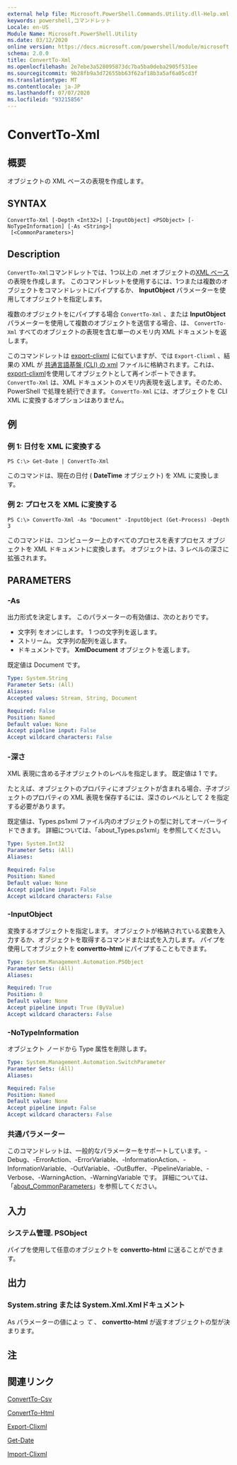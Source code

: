 ```yaml
---
external help file: Microsoft.PowerShell.Commands.Utility.dll-Help.xml
keywords: powershell,コマンドレット
Locale: en-US
Module Name: Microsoft.PowerShell.Utility
ms.date: 03/12/2020
online version: https://docs.microsoft.com/powershell/module/microsoft.powershell.utility/convertto-xml?view=powershell-7.1&WT.mc_id=ps-gethelp
schema: 2.0.0
title: ConvertTo-Xml
ms.openlocfilehash: 2e7ebe3a528095873dc7ba5ba0deba2905f531ee
ms.sourcegitcommit: 9b28fb9a3d72655bb63f62af18b3a5af6a05cd3f
ms.translationtype: MT
ms.contentlocale: ja-JP
ms.lasthandoff: 07/07/2020
ms.locfileid: "93215856"
---
```

# ConvertTo-Xml

## 概要
オブジェクトの XML ベースの表現を作成します。

## SYNTAX

```
ConvertTo-Xml [-Depth <Int32>] [-InputObject] <PSObject> [-NoTypeInformation] [-As <String>]
 [<CommonParameters>]
```

## Description

`ConvertTo-Xml`コマンドレットでは、1つ以上の .net オブジェクトの[XML ベース](/dotnet/api/system.xml.xmldocument)の表現を作成します。 このコマンドレットを使用するには、1つまたは複数のオブジェクトをコマンドレットにパイプするか、 **InputObject** パラメーターを使用してオブジェクトを指定します。

複数のオブジェクトをにパイプする場合 `ConvertTo-Xml` 、または **InputObject** パラメーターを使用して複数のオブジェクトを送信する場合、は、 `ConvertTo-Xml` すべてのオブジェクトの表現を含む単一のメモリ内 XML ドキュメントを返します。

このコマンドレットは [export-clixml](./Export-Clixml.md) に似ていますが、では `Export-Clixml` 、結果の XML が [共通言語基盤 (CLI) の xml](https://www.ecma-international.org/publications/standards/Ecma-335.htm) ファイルに格納されます。これは、 [export-clixml](./Import-Clixml.md)を使用してオブジェクトとして再インポートできます。 `ConvertTo-Xml` は、XML ドキュメントのメモリ内表現を返します。そのため、PowerShell で処理を続行できます。 `ConvertTo-Xml` には、オブジェクトを CLI XML に変換するオプションはありません。

## 例

### 例 1: 日付を XML に変換する

```
PS C:\> Get-Date | ConvertTo-Xml
```

このコマンドは、現在の日付 ( **DateTime** オブジェクト) を XML に変換します。

### 例 2: プロセスを XML に変換する

```
PS C:\> ConvertTo-Xml -As "Document" -InputObject (Get-Process) -Depth 3
```

このコマンドは、コンピューター上のすべてのプロセスを表すプロセス オブジェクトを XML ドキュメントに変換します。 オブジェクトは、3 レベルの深さに拡張されます。

## PARAMETERS

### -As

出力形式を決定します。
このパラメーターの有効値は、次のとおりです。

- 文字列 をオンにします。
1 つの文字列を返します。
- ストリーム。
文字列の配列を返します。
- ドキュメントです。
**XmlDocument** オブジェクトを返します。

既定値は Document です。

```yaml
Type: System.String
Parameter Sets: (All)
Aliases:
Accepted values: Stream, String, Document

Required: False
Position: Named
Default value: None
Accept pipeline input: False
Accept wildcard characters: False
```

### -深さ

XML 表現に含める子オブジェクトのレベルを指定します。 既定値は 1 です。

たとえば、オブジェクトのプロパティにオブジェクトが含まれる場合、子オブジェクトのプロパティの XML 表現を保存するには、深さのレベルとして 2 を指定する必要があります。

既定値は、Types.ps1xml ファイル内のオブジェクトの型に対してオーバーライドできます。 詳細については、「about_Types.ps1xml」を参照してください。

```yaml
Type: System.Int32
Parameter Sets: (All)
Aliases:

Required: False
Position: Named
Default value: None
Accept pipeline input: False
Accept wildcard characters: False
```

### -InputObject

変換するオブジェクトを指定します。 オブジェクトが格納されている変数を入力するか、オブジェクトを取得するコマンドまたは式を入力します。 パイプを使用してオブジェクトを **convertto-html** にパイプすることもできます。

```yaml
Type: System.Management.Automation.PSObject
Parameter Sets: (All)
Aliases:

Required: True
Position: 0
Default value: None
Accept pipeline input: True (ByValue)
Accept wildcard characters: False
```

### -NoTypeInformation

オブジェクト ノードから Type 属性を削除します。

```yaml
Type: System.Management.Automation.SwitchParameter
Parameter Sets: (All)
Aliases:

Required: False
Position: Named
Default value: None
Accept pipeline input: False
Accept wildcard characters: False
```

### 共通パラメーター

このコマンドレットは、一般的なパラメーターをサポートしています。-Debug、-ErrorAction、-ErrorVariable、-InformationAction、-InformationVariable、-OutVariable、-OutBuffer、-PipelineVariable、-Verbose、-WarningAction、-WarningVariable です。 詳細については、「[about_CommonParameters](https://go.microsoft.com/fwlink/?LinkID=113216)」を参照してください。

## 入力

### システム管理. PSObject

パイプを使用して任意のオブジェクトを **convertto-html** に送ることができます。

## 出力

### System.string または System.Xml.Xmlドキュメント

As パラメーターの値によっ *て* 、 **convertto-html** が返すオブジェクトの型が決まります。

## 注

## 関連リンク

[ConvertTo-Csv](ConvertTo-Csv.md)

[ConvertTo-Html](ConvertTo-Html.md)

[Export-Clixml](Export-Clixml.md)

[Get-Date](Get-Date.md)

[Import-Clixml](Import-Clixml.md)

